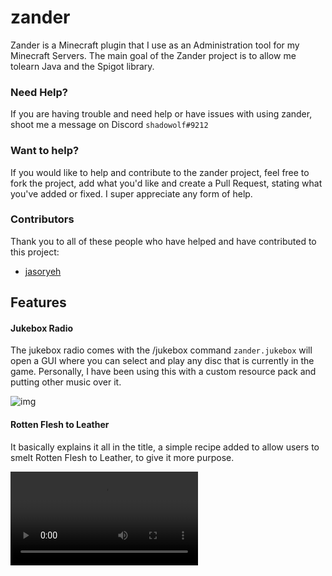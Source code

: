 # zander
Zander is a Minecraft plugin that I use as an Administration tool for my Minecraft Servers.
The main goal of the Zander project is to allow me tolearn Java and the Spigot library.

### Need Help?
If you are having trouble and need help or have issues with using zander, shoot me a message on Discord `shadowolf#9212`

### Want to help?
If you would like to help and contribute to the zander project, feel free to fork the project, add what you'd like and create a Pull Request, stating what you've added or fixed.
I super appreciate any form of help.

### Contributors
Thank you to all of these people who have helped and have contributed to this project:
- [jasoryeh](https://github.com/jasoryeh)

## Features
#### Jukebox Radio
The jukebox radio comes with the /jukebox command `zander.jukebox` will open a GUI where you can select and play any disc that is currently in the game. Personally, I have been using this with a custom resource pack and putting other music over it.

![img](https://i.gyazo.com/42eb80721eff5f8889078f4ec567f175.png)

#### Rotten Flesh to Leather
It basically explains it all in the title, a simple recipe added to allow users to smelt Rotten Flesh to Leather, to give it more purpose.

![img](https://i.gyazo.com/0eea23fc0a9348e6d18e1b4347095bec.mp4)

